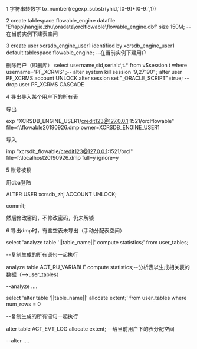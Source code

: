 1 字符串转数字 to_number(regexp_substr(yhid,'[0-9]*[0-9]',1))

2 create tablespace flowable_engine datafile 'E:\app\hangjie.zhu\oradata\orclflowable\flowable_engine.dbf' size 150M; -- 在当前实例下建表空间

3 create user xcrsdb_engine_user1 identified by xcrsdb_engine_user1 default tablespace flowable_engine; --在当前实例下建用户

删除用户（即删库）
select username,sid,serial#,t.* from v$session t where username='PF_XCRMS' ;--
alter system kill session '9,27190' ;
alter user PF_XCRMS account UNLOCK
alter session set "_ORACLE_SCRIPT"=true; 
--drop user PF_XCRMS CASCADE

4 导出导入某个用户下的所有表

导出

exp "XCRSDB_ENGINE_USER1/credit123@127.0.0.1:1521/orclflowable" file=f:\flowable20190926.dmp  owner=XCRSDB_ENGINE_USER1

导入

imp "xcrsdb_flowable/credit123@127.0.0.1:1521/orcl" file=f:\localhost20190926.dmp full=y ignore=y


5 账号被锁

用dba登陆

ALTER USER xcrsdb_zhj ACCOUNT UNLOCK;

commit;

然后修改密码，不修改密码，仍未解锁

6 导出dmp时，有些空表未导出（手动分配表空间）

select 'analyze table '||table_name||' compute statistics;' from user_tables;

--复制生成的所有语句一起执行

analyze table ACT_RU_VARIABLE compute statistics;--分析表以生成相关表的数据（-->user_tables）

--analyze ....

select 'alter table '||table_name||' allocate extent;' from user_tables where num_rows = 0 

--复制生成的所有语句一起执行

alter table ACT_EVT_LOG allocate extent; --给当前用户下的表分配空间

--alter ....

